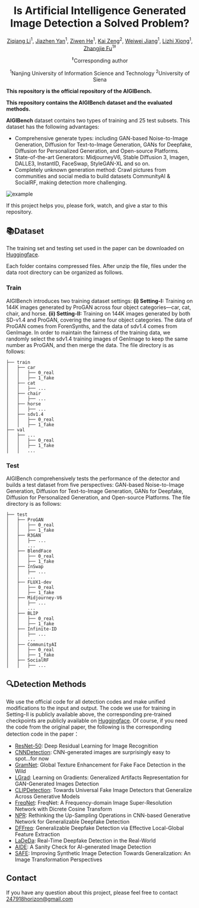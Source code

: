 <div align="center">
 <br>
<h1>Is Artificial Intelligence Generated Image Detection a Solved Problem?</h1>
 
[Ziqiang Li](https://scholar.google.com/citations?user=mj5a8WgAAAAJ&hl=zh-CN)<sup>1</sup>, [Jiazhen Yan](https://scholar.google.com/citations?user=QkURh8EAAAAJ&hl=zh-CN)<sup>1</sup>, [Ziwen He](https://scholar.google.com/citations?user=PjkDK9cAAAAJ&hl=zh-CN)<sup>1</sup>, [Kai Zeng](https://scholar.google.com.hk/citations?user=TsI93SIAAAAJ&hl=zh-CN)<sup>2</sup>, [Weiwei Jiang](https://scholar.google.co.jp/citations?user=mbPN0hgAAAAJ&hl=zh-CN)<sup>1</sup>, [Lizhi Xiong](https://scholar.google.com/citations?user=-FzrEP4AAAAJ&hl=zh-CN)<sup>1</sup>, [Zhangjie Fu](https://scholar.google.com/citations?user=fO9NmagAAAAJ&hl=zh-CN)<sup>1‡</sup>


<div class="is-size-6 publication-authors">
  <p class="footnote">
    <span class="footnote-symbol"><sup>‡</sup></span>Corresponding author
  </p>
</div>

<sup>1</sup>Nanjing University of Information Science and Technology <sup>2</sup>University of Siena
<!--
<p align="center">
  <a href='https://shilinyan99.github.io/AIDE'>
    <img src='https://img.shields.io/badge/Project-Page-pink?style=flat&logo=Google%20chrome&logoColor=pink'>
  </a>
  <a href='https://arxiv.org/abs/2406.19435'>
    <img src='https://img.shields.io/badge/Arxiv-2406.19435-A42C25?style=flat&logo=arXiv&logoColor=A42C25'>
  </a>
  <a href='https://arxiv.org/pdf/2406.19435'>
    <img src='https://img.shields.io/badge/Paper-PDF-yellow?style=flat&logo=arXiv&logoColor=yellow'>
  </a>
</p>
-->
</div>


**This repository is the official repository of the AIGIBench.**

**This repository contains the AIGIBench dataset and the evaluated methods.**

 **AIGIBench** dataset contains two types of training and 25 test subsets. This dataset has the following advantages:
- Comprehensive generate types: including GAN-based Noise-to-Image Generation, Diffusion for Text-to-Image Generation, GANs for Deepfake, Diffusion for Personalized Generation, and Open-source Platforms.
- State-of-the-art Generators: MidjourneyV6, Stable Diffusion 3, Imagen, DALLE3, InstantID, FaceSwap, StyleGAN-XL and so on.
- Completely unknown generation method: Crawl pictures from communities and social media to build datasets CommunityAI & SocialRF, making detection more challenging.

![example](https://github.com/user-attachments/assets/36250270-6fc1-4919-8078-1865f80913c0)

If this project helps you, please fork, watch, and give a star to this repository.  

## 📚Dataset
The training set and testing set used in the paper can be downloaded on [Huggingface](https://huggingface.co/datasets/HorizonTEL/AIGIBench).

Each folder contains compressed files. After unzip the file, files under the data root directory can be organized as follows.
### Train
AIGIBench introduces two training dataset settings: **(i) Setting-I:** Training on 144K images generated by ProGAN across four object categories—car, cat, chair, and horse. **(ii) Setting-II:** Training on 144K images generated by both SD-v1.4 and ProGAN, covering the same four object categories. The data of ProGAN comes from ForenSynths, and the data of sdv1.4 comes from GenImage. In order to maintain the fairness of the training data, we randomly select the sdv1.4 training images of GenImage to keep the same number as ProGAN, and then merge the data. The file directory is as follows:

```
├── train
│   ├── car
│   │   ├── 0_real
│   │   ├── 1_fake
│   ├── cat
│   │   ├── ...
│   ├── chair
│   │   ├── ...
│   ├── horse
│   │   ├── ...
│   ├── sdv1.4
│   │   ├── 0_real
│   │   ├── 1_fake
├── val
│   ├── ...
│   │   ├── 0_real
│   │   ├── 1_fake
│   │   ...
```

### Test
AIGIBench comprehensively tests the performance of the detector and builds a test dataset from five perspectives: GAN-based Noise-to-Image Generation, Diffusion for Text-to-Image Generation, GANs for Deepfake, Diffusion for Personalized Generation, and Open-source Platforms. The file directory is as follows:
```
├── test
│   ├── ProGAN
│   │   ├── 0_real
│   │   ├── 1_fake
│   ├── R3GAN
│   │   ├── ...
│   │   ...
│   ├── BlendFace
│   │   ├── 0_real
│   │   ├── 1_fake
│   ├── InSwap
│   │   ├── ...
│   │   ...
│   ├── FLUX1-dev
│   │   ├── 0_real
│   │   ├── 1_fake
│   ├── Midjourney-V6
│   │   ├── ...
│   │   ...
│   ├── BLIP
│   │   ├── 0_real
│   │   ├── 1_fake
│   ├── Infinite-ID
│   │   ├── ...
│   │   ...
│   ├── CommunityAI
│   │   ├── 0_real
│   │   ├── 1_fake
│   ├── SocialRF
│   │   ├── ...
```
## 🔍Detection Methods
We use the official code for all detection codes and make unified modifications to the input and output. The code we use for training in Setting-II is publicly available above, the corresponding pre-trained checkpoints are publicly available on [Huggingface](https://huggingface.co/HorizonTEL/AIGIBench). Of course, if you need the code from the original paper, the following is the corresponding detection code in the paper：
- [ResNet-50](https://github.com/huggingface/pytorch-image-models/tree/v0.6.12/timm): Deep Residual Learning for Image Recognition
- [CNNDetection](https://github.com/PeterWang512/CNNDetection): CNN-generated images are surprisingly easy to spot...for now
- [GramNet](https://github.com/liuzhengzhe/Global_Texture_Enhancement_for_Fake_Face_Detection_in_the-Wild): Global Texture Enhancement for Fake Face Detection in the Wild
- [LGrad](https://github.com/chuangchuangtan/LGrad): Learning on Gradients: Generalized Artifacts Representation for GAN-Generated Images Detection
- [CLIPDetection](https://github.com/WisconsinAIVision/UniversalFakeDetect): Towards Universal Fake Image Detectors that Generalize Across Generative Models
- [FreqNet](https://github.com/chuangchuangtan/FreqNet-DeepfakeDetection): FreqNet: A Frequency-domain Image Super-Resolution Network with Dicrete Cosine Transform
- [NPR](https://github.com/chuangchuangtan/NPR-DeepfakeDetection): Rethinking the Up-Sampling Operations in CNN-based Generative Network for Generalizable Deepfake Detection
- [DFFreq](https://arxiv.org/abs/2501.15253): Generalizable Deepfake Detection via Effective Local-Global Feature Extraction
- [LaDeDa](https://github.com/barcavia/RealTime-DeepfakeDetection-in-the-RealWorld): Real-Time Deepfake Detection in the Real-World
- [AIDE](https://github.com/shilinyan99/AIDE): A Sanity Check for AI-generated Image Detection
- [SAFE](https://github.com/Ouxiang-Li/SAFE): Improving Synthetic Image Detection Towards Generalization: An Image Transformation Perspectives

## Contact
If you have any question about this project, please feel free to contact 247918horizon@gmail.com
